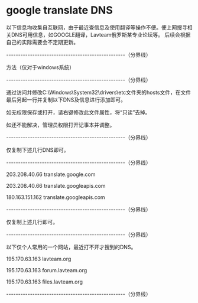 # google translate DNS
以下信息均收集自互联网，由于最近查信息及使用翻译等操作不便。便上网搜寻相关DNS可用信息，如GOOGLE翻译，Lavteam俄罗斯某专业论坛等。
后续会根据自己的实际需要会不定期更新。

--------------------------------------------------（分界线）

方法（仅对于windows系统）

--------------------------------------------------（分界线）

通过访问并修改C:\Windows\System32\drivers\etc文件夹的hosts文件，在文件最后另起一行并复制以下DNS及信息进行添加即可。

如无权限保存或打开，请右键修改此文件属性，将“只读”去掉。

如还不能解决，管理员权限打开记事本并调整。

--------------------------------------------------（分界线）

仅复制下述几行DNS即可。

--------------------------------------------------（分界线）

203.208.40.66 translate.google.com

203.208.40.66 translate.googleapis.com

180.163.151.162 translate.googleapis.com

--------------------------------------------------（分界线）

仅复制上述几行即可。

--------------------------------------------------（分界线）

以下仅个人常用的一个网站，最近打不开才搜到的DNS。

195.170.63.163 lavteam.org

195.170.63.163 forum.lavteam.org

195.170.63.163 files.lavteam.org


--------------------------------------------------（分界线）
